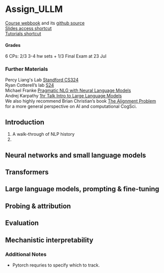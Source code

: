 # Assign_ULLM

[Course webbook](https://cogsciprag.github.io/Understanding-LLMs-course/intro.html) and its [github source](https://github.com/CogSciPrag/Understanding-LLMs-course/tree/main?tab=readme-ov-file) <br>
[Slides access shortcut](https://github.com/CogSciPrag/Understanding-LLMs-course/tree/main/understanding-llms/lectures) <br>
[Tutorials shortcut](https://github.com/CogSciPrag/Understanding-LLMs-course/tree/main/understanding-llms/tutorials) <br>

#### Grades
6 CPs: 2/3 3-4 hw sets + 1/3 Final Exam at 23 Jul <br>

### Further Materials
Percy Liang's Lab [Standford CS324](https://stanford-cs324.github.io/winter2022/lectures/) <br>
Ryan Cotterell’s lab [S24](https://rycolab.io/classes/llm-s24/) <br>
Michael Franke [Pragmatic NLG with Neural Language Models](https://michael-franke.github.io/npNLG/000-intro.html) <br>
Andrej Karpathy [1hr Talk Intro to Large Language Models](https://www.youtube.com/watch?v=zjkBMFhNj_g) <br>
We also highly recommend Brian Christian’s book [The Alignment Problem](https://brianchristian.org/the-alignment-problem/) for a more general perspective on AI and computational CogSci.

## Introduction
1. A walk-through of NLP history
2. 

## Neural networks and small language models

## Transformers

## Large language models, prompting & fine-tuning

## Probing & attribution

## Evaluation

## Mechanistic interpretability

### Additional Notes
- Pytorch requries to specify which to track.
